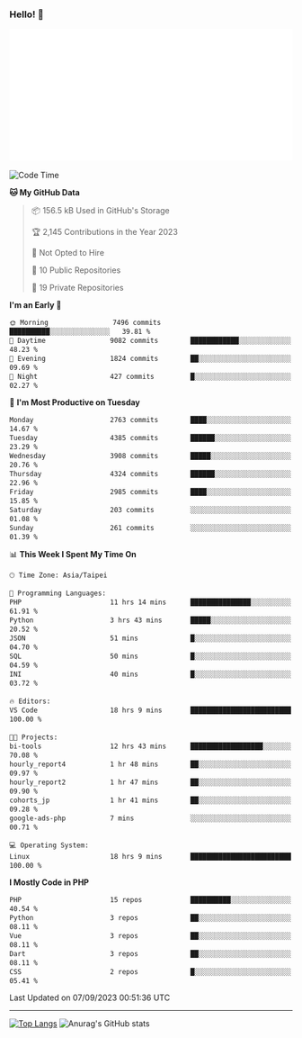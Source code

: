 ### Hello! 👋

![Metrics](/metrics.classic.svg)

<!--START_SECTION:waka-->
![Code Time](http://img.shields.io/badge/Code%20Time-604%20hrs%2023%20mins-blue)

**🐱 My GitHub Data** 

> 📦 156.5 kB Used in GitHub's Storage 
 > 
> 🏆 2,145 Contributions in the Year 2023
 > 
> 🚫 Not Opted to Hire
 > 
> 📜 10 Public Repositories 
 > 
> 🔑 19 Private Repositories 
 > 
**I'm an Early 🐤** 

```text
🌞 Morning                7496 commits        ██████████░░░░░░░░░░░░░░░   39.81 % 
🌆 Daytime                9082 commits        ████████████░░░░░░░░░░░░░   48.23 % 
🌃 Evening                1824 commits        ██░░░░░░░░░░░░░░░░░░░░░░░   09.69 % 
🌙 Night                  427 commits         █░░░░░░░░░░░░░░░░░░░░░░░░   02.27 % 
```
📅 **I'm Most Productive on Tuesday** 

```text
Monday                   2763 commits        ████░░░░░░░░░░░░░░░░░░░░░   14.67 % 
Tuesday                  4385 commits        ██████░░░░░░░░░░░░░░░░░░░   23.29 % 
Wednesday                3908 commits        █████░░░░░░░░░░░░░░░░░░░░   20.76 % 
Thursday                 4324 commits        ██████░░░░░░░░░░░░░░░░░░░   22.96 % 
Friday                   2985 commits        ████░░░░░░░░░░░░░░░░░░░░░   15.85 % 
Saturday                 203 commits         ░░░░░░░░░░░░░░░░░░░░░░░░░   01.08 % 
Sunday                   261 commits         ░░░░░░░░░░░░░░░░░░░░░░░░░   01.39 % 
```


📊 **This Week I Spent My Time On** 

```text
🕑︎ Time Zone: Asia/Taipei

💬 Programming Languages: 
PHP                      11 hrs 14 mins      ███████████████░░░░░░░░░░   61.91 % 
Python                   3 hrs 43 mins       █████░░░░░░░░░░░░░░░░░░░░   20.52 % 
JSON                     51 mins             █░░░░░░░░░░░░░░░░░░░░░░░░   04.70 % 
SQL                      50 mins             █░░░░░░░░░░░░░░░░░░░░░░░░   04.59 % 
INI                      40 mins             █░░░░░░░░░░░░░░░░░░░░░░░░   03.72 % 

🔥 Editors: 
VS Code                  18 hrs 9 mins       █████████████████████████   100.00 % 

🐱‍💻 Projects: 
bi-tools                 12 hrs 43 mins      ██████████████████░░░░░░░   70.08 % 
hourly_report4           1 hr 48 mins        ██░░░░░░░░░░░░░░░░░░░░░░░   09.97 % 
hourly_report2           1 hr 47 mins        ██░░░░░░░░░░░░░░░░░░░░░░░   09.90 % 
cohorts_jp               1 hr 41 mins        ██░░░░░░░░░░░░░░░░░░░░░░░   09.28 % 
google-ads-php           7 mins              ░░░░░░░░░░░░░░░░░░░░░░░░░   00.71 % 

💻 Operating System: 
Linux                    18 hrs 9 mins       █████████████████████████   100.00 % 
```

**I Mostly Code in PHP** 

```text
PHP                      15 repos            ██████████░░░░░░░░░░░░░░░   40.54 % 
Python                   3 repos             ██░░░░░░░░░░░░░░░░░░░░░░░   08.11 % 
Vue                      3 repos             ██░░░░░░░░░░░░░░░░░░░░░░░   08.11 % 
Dart                     3 repos             ██░░░░░░░░░░░░░░░░░░░░░░░   08.11 % 
CSS                      2 repos             █░░░░░░░░░░░░░░░░░░░░░░░░   05.41 % 
```




 Last Updated on 07/09/2023 00:51:36 UTC
<!--END_SECTION:waka-->

<hr>

<span style="display:inline-block">[![Top Langs](https://github-readme-stats.vercel.app/api/top-langs/?username=maureendadap&layout=compact&theme=transparent)](https://github.com/anuraghazra/github-readme-stats)</span>
<span style="display:inline-block">![Anurag's GitHub stats](https://github-readme-stats.vercel.app/api?username=maureendadap&show_icons=true&theme=transparent&count_private=true)</span>

<!--
**MaureenDadap/maureendadap** is a ✨ _special_ ✨ repository because its `README.md` (this file) appears on your GitHub profile.

Here are some ideas to get you started:

- 🔭 I’m currently working on ...
- 🌱 I’m currently learning ...
- 👯 I’m looking to collaborate on ...
- 🤔 I’m looking for help with ...
- 💬 Ask me about ...
- 📫 How to reach me: ...
- 😄 Pronouns: ...
- ⚡ Fun fact: ...
-->
